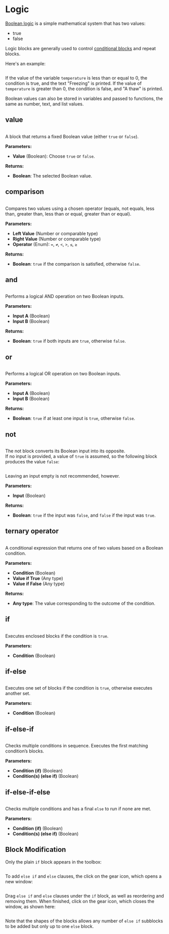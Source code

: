 # Logic

[Boolean logic](https://en.wikipedia.org/wiki/Boolean_algebra) is a simple mathematical system that has two values:

* true
* false

Logic blocks are generally used to control [conditional blocks](logic.md#if) and repeat blocks.

Here's an example:

<figure><img src="../../.gitbook/assets/logic_intro.png" alt=""></figure>

If the value of the variable `temperature` is less than or equal to 0, the condition is true, and the text "Freezing" is printed. If the value of `temperature` is greater than 0, the condition is false, and "A thaw" is printed.

Boolean values can also be stored in variables and passed to functions, the same as number, text, and list values.

## value

<figure><img src="../../.gitbook/assets/logic_value.png" alt=""></figure>

A block that returns a fixed Boolean value (either `true` or `false`).

**Parameters:**

* **Value** (Boolean): Choose `true` or `false`.

**Returns:**

* **Boolean**: The selected Boolean value.

## comparison

<figure><img src="../../.gitbook/assets/logic_comparsion.png" alt=""></figure>

Compares two values using a chosen operator (equals, not equals, less than, greater than, less than or equal, greater than or equal).

**Parameters:**

* **Left Value** (Number or comparable type)
* **Right Value** (Number or comparable type)
* **Operator** (Enum): `=`, `≠`, `<`, `>`, `≤`, `≥`

**Returns:**

* **Boolean**: `true` if the comparison is satisfied, otherwise `false`.

## and

<figure><img src="../../.gitbook/assets/logic_operation_and.png" alt=""></figure>

Performs a logical AND operation on two Boolean inputs.

**Parameters:**

* **Input A** (Boolean)
* **Input B** (Boolean)

**Returns:**

* **Boolean**: `true` if both inputs are `true`, otherwise `false`.

## or

<figure><img src="../../.gitbook/assets/logic_operation_or.png" alt=""></figure>

Performs a logical OR operation on two Boolean inputs.

**Parameters:**

* **Input A** (Boolean)
* **Input B** (Boolean)

**Returns:**

* **Boolean**: `true` if at least one input is `true`, otherwise `false`.

## not

<figure><img src="../../.gitbook/assets/logic_not_true.png" alt=""></figure>

The not block converts its Boolean input into its opposite.\
If no input is provided, a value of `true` is assumed, so the following block produces the value `false`:

<figure><img src="../../.gitbook/assets/logic_not.png" alt=""></figure>

Leaving an input empty is not recommended, however.

**Parameters:**

* **Input** (Boolean)

**Returns:**

* **Boolean**: `true` if the input was `false`, and `false` if the input was `true`.

## ternary operator

<figure><img src="../../.gitbook/assets/logic_ternary.png" alt=""></figure>

A conditional expression that returns one of two values based on a Boolean condition.

**Parameters:**

* **Condition** (Boolean)
* **Value if True** (Any type)
* **Value if False** (Any type)

**Returns:**

* **Any type**: The value corresponding to the outcome of the condition.

## if

<figure><img src="../../.gitbook/assets/logic_if.png" alt=""></figure>

Executes enclosed blocks if the condition is `true`.

**Parameters:**

* **Condition** (Boolean)

## if-else

<figure><img src="../../.gitbook/assets/logic_if_else.png" alt=""></figure>

Executes one set of blocks if the condition is `true`, otherwise executes another set.

**Parameters:**

* **Condition** (Boolean)

## if-else-if

<figure><img src="../../.gitbook/assets/logic_if_else_if.png" alt=""></figure>

Checks multiple conditions in sequence. Executes the first matching condition’s blocks.

**Parameters:**

* **Condition (if)** (Boolean)
* **Condition(s) (else if)** (Boolean)

## if-else-if-else

<figure><img src="../../.gitbook/assets/logic_if_else_if_else.png" alt=""></figure>

Checks multiple conditions and has a final `else` to run if none are met.

**Parameters:**

* **Condition (if)** (Boolean)
* **Condition(s) (else if)** (Boolean)

## Block Modification

Only the plain `if` block appears in the toolbox:

<figure><img src="../../.gitbook/assets/logic_if_plain.png" alt=""></figure>

To add `else if` and `else` clauses, the click on the gear icon, which opens a new window:

<figure><img src="../../.gitbook/assets/logic_if_settings.png" alt=""></figure>

Drag `else if` and `else` clauses under the `if` block, as well as reordering and removing them. When finished, click on the gear icon, which closes the window, as shown here:

<figure><img src="../../.gitbook/assets/logic_if_settings2.gif" alt=""></figure>

Note that the shapes of the blocks allows any number of `else if` subblocks to be added but only up to one `else` block.

